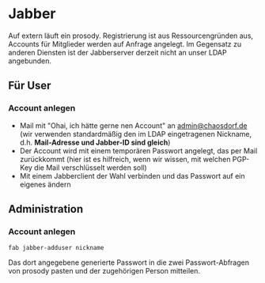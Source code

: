# Jabber

Auf extern läuft ein prosody. Registrierung ist aus Ressourcengründen aus, Accounts für Mitglieder werden auf Anfrage angelegt. Im Gegensatz zu anderen Diensten ist der Jabberserver derzeit nicht an unser LDAP angebunden.

## Für User

### Account anlegen

- Mail mit "Ohai, ich hätte gerne nen Account" an [admin@chaosdorf.de](mailto:admin@chaosdorf.de) (wir verwenden standardmäßig den im LDAP eingetragenen Nickname, d.h. **Mail-Adresse und Jabber-ID sind gleich**)
- Der Account wird mit einem temporären Passwort angelegt, das per Mail zurückkommt (hier ist es hilfreich, wenn wir wissen, mit welchen PGP-Key die Mail verschlüsselt werden soll)
- Mit einem Jabberclient der Wahl verbinden und das Passwort auf ein eigenes ändern

## Administration

### Account anlegen

```
fab jabber-adduser nickname
```

Das dort angegebene generierte Passwort in die zwei Passwort-Abfragen von prosody pasten und der zugehörigen Person mitteilen.